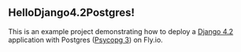 ## HelloDjango4.2Postgres!

This is an example project demonstrating how to deploy a [Django 4.2](https://docs.djangoproject.com/en/4.2/releases/4.2/) application with Postgres ([Psycopg 3](https://www.psycopg.org/psycopg3/)) on Fly.io.